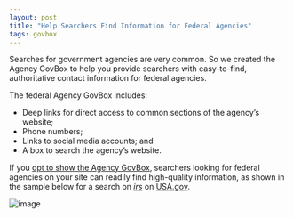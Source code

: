 ```yaml
---
layout: post
title: "Help Searchers Find Information for Federal Agencies"
tags: govbox
---
```

<p>Searches for government agencies are very common. So we created the Agency GovBox to help you provide searchers with easy-to-find, authoritative contact information for federal agencies.</p>
<p>The federal Agency GovBox includes:</p>
<ul><li>Deep links for direct access to common sections of the agency&#8217;s website;</li>
<li>Phone numbers;</li>
<li>Links to social media accounts; and</li>
<li>A box to search the agency&#8217;s website<span>.</span></li>
</ul><p>If you <a href="/blog/how-to-select-the-modules-that-appear-on-your-results.html">opt to show the Agency GovBox</a>, searchers looking for federal agencies on your site can readily find high-quality information, as shown in the sample below for a search on <a href="http://search.usa.gov/search?affiliate=usagov&amp;query=irs"><em>irs</em></a> on <a href="http://www.usa.gov/">USA.gov</a>.</p>
<p><img class="img-polaroid" class="img-polaroid" alt="image" src="http://f22818b4dfc10241d8a3-f1564c64756a8cfee25b6b19953b1d23.r31.cf2.rackcdn.com/tumblr_m1nwsnh4gv1qid15q.png"/></p>
